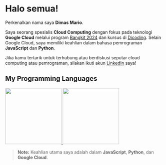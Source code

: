 # Halo semua!

Perkenalkan nama saya **Dimas Mario**.<br>

Saya seorang spesialis **Cloud Computing** dengan fokus pada teknologi **Google Cloud** melalui program [Bangkit 2024](https://grow.google/intl/id_id/bangkit/) dan kursus di [Dicoding](https://www.dicoding.com/). Selain Google Cloud, saya memiliki keahlian dalam bahasa pemrograman **JavaScript** dan **Python**.

Jika kamu tertarik untuk terhubung atau berdiskusi seputar cloud computing atau pemrograman, silakan ikuti akun [LinkedIn](https://www.linkedin.com/in/dimas-mario/) saya!

## My Programming Languages
<p align="left">
<a href="https://github.com/penuliscode">
  <img height="180em" src="https://github-readme-stats-eight-theta.vercel.app/api?username=penuliscode&show_icons=true&theme=algolia&include_all_commits=true&count_private=true"/>
  <img height="180em" src="https://github-readme-stats-eight-theta.vercel.app/api/top-langs/?username=penuliscode&layout=compact&theme=algolia&langs_count=3&hide=html,css"/>
</a>
</p>

> **Note:** Keahlian utama saya adalah dalam **JavaScript**, **Python**, dan **Google Cloud**.

